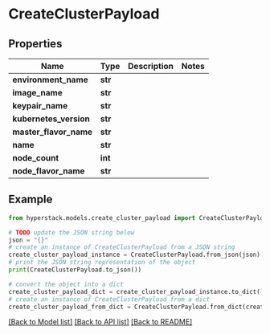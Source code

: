 # CreateClusterPayload


## Properties

Name | Type | Description | Notes
------------ | ------------- | ------------- | -------------
**environment_name** | **str** |  | 
**image_name** | **str** |  | 
**keypair_name** | **str** |  | 
**kubernetes_version** | **str** |  | 
**master_flavor_name** | **str** |  | 
**name** | **str** |  | 
**node_count** | **int** |  | 
**node_flavor_name** | **str** |  | 

## Example

```python
from hyperstack.models.create_cluster_payload import CreateClusterPayload

# TODO update the JSON string below
json = "{}"
# create an instance of CreateClusterPayload from a JSON string
create_cluster_payload_instance = CreateClusterPayload.from_json(json)
# print the JSON string representation of the object
print(CreateClusterPayload.to_json())

# convert the object into a dict
create_cluster_payload_dict = create_cluster_payload_instance.to_dict()
# create an instance of CreateClusterPayload from a dict
create_cluster_payload_from_dict = CreateClusterPayload.from_dict(create_cluster_payload_dict)
```
[[Back to Model list]](../README.md#documentation-for-models) [[Back to API list]](../README.md#documentation-for-api-endpoints) [[Back to README]](../README.md)


